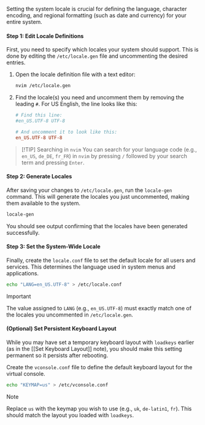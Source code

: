 
Setting the system locale is crucial for defining the language, character encoding, and regional formatting (such as date and currency) for your entire system.

#### Step 1: Edit Locale Definitions

First, you need to specify which locales your system should support. This is done by editing the `/etc/locale.gen` file and uncommenting the desired entries.

1.  Open the locale definition file with a text editor:
    ```bash
    nvim /etc/locale.gen
    ```

2.  Find the locale(s) you need and uncomment them by removing the leading `#`. For US English, the line looks like this:
    ```ini
    # Find this line:
    #en_US.UTF-8 UTF-8
    
    # And uncomment it to look like this:
    en_US.UTF-8 UTF-8
    ```

> [!TIP] Searching in `nvim`
> You can search for your language code (e.g., `en_US`, `de_DE`, `fr_FR`) in `nvim` by pressing `/` followed by your search term and pressing `Enter`.

#### Step 2: Generate Locales

After saving your changes to `/etc/locale.gen`, run the `locale-gen` command. This will generate the locales you just uncommented, making them available to the system.

```bash
locale-gen
```

You should see output confirming that the locales have been generated successfully.

#### Step 3: Set the System-Wide Locale

Finally, create the `locale.conf` file to set the default locale for all users and services. This determines the language used in system menus and applications.

```bash
echo "LANG=en_US.UTF-8" > /etc/locale.conf
```

> [!IMPORTANT]
> The value assigned to `LANG` (e.g., `en_US.UTF-8`) must exactly match one of the locales you uncommented in `/etc/locale.gen`.

#### (Optional) Set Persistent Keyboard Layout

While you may have set a temporary keyboard layout with `loadkeys` earlier (as in the [[Set Keyboard Layout]] note), you should make this setting permanent so it persists after rebooting.

Create the `vconsole.conf` file to define the default keyboard layout for the virtual console.

```bash
echo "KEYMAP=us" > /etc/vconsole.conf
```

> [!NOTE]
> Replace `us` with the keymap you wish to use (e.g., `uk`, `de-latin1`, `fr`). This should match the layout you loaded with `loadkeys`.
